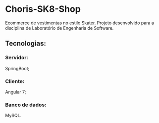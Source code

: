 # Choris-SK8-Shop
Ecommerce de vestimentas no estilo Skater.
Projeto desenvolvido para a disciplina de Laboratório de Engenharia de Software.

## Tecnologias:

### Servidor:
SpringBoot;
### Cliente:
Angular 7;
### Banco de dados:
MySQL.
